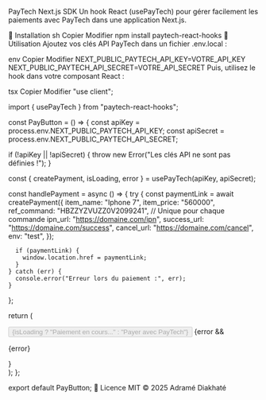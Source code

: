 
PayTech Next.js SDK
Un hook React (usePayTech) pour gérer facilement les paiements avec PayTech dans une application Next.js.

🚀 Installation
sh
Copier
Modifier
npm install paytech-react-hooks
📌 Utilisation
Ajoutez vos clés API PayTech dans un fichier .env.local :

env
Copier
Modifier
NEXT_PUBLIC_PAYTECH_API_KEY=VOTRE_API_KEY
NEXT_PUBLIC_PAYTECH_API_SECRET=VOTRE_API_SECRET
Puis, utilisez le hook dans votre composant React :

tsx
Copier
Modifier
"use client";

import { usePayTech } from "paytech-react-hooks";

const PayButton = () => {
  const apiKey = process.env.NEXT_PUBLIC_PAYTECH_API_KEY;
  const apiSecret = process.env.NEXT_PUBLIC_PAYTECH_API_SECRET;

  if (!apiKey || !apiSecret) {
    throw new Error("Les clés API ne sont pas définies !");
  }

  const { createPayment, isLoading, error } = usePayTech(apiKey, apiSecret);

  const handlePayment = async () => {
    try {
      const paymentLink = await createPayment({
        item_name: "Iphone 7",
        item_price: "560000",
        ref_command: "HBZZYZVUZZ0V2099241", // Unique pour chaque commande
        ipn_url: "https://domaine.com/ipn",
        success_url: "https://domaine.com/success",
        cancel_url: "https://domaine.com/cancel",
        env: "test",
      });

      if (paymentLink) {
        window.location.href = paymentLink;
      }
    } catch (err) {
      console.error("Erreur lors du paiement :", err);
    }
  };

  return (
    <div>
      <button onClick={handlePayment} disabled={isLoading}>
        {isLoading ? "Paiement en cours..." : "Payer avec PayTech"}
      </button>
      {error && <p className="text-[#FF0000]">{error}</p>}
    </div>
  );
};

export default PayButton;
📜 Licence
MIT © 2025 Adramé Diakhaté